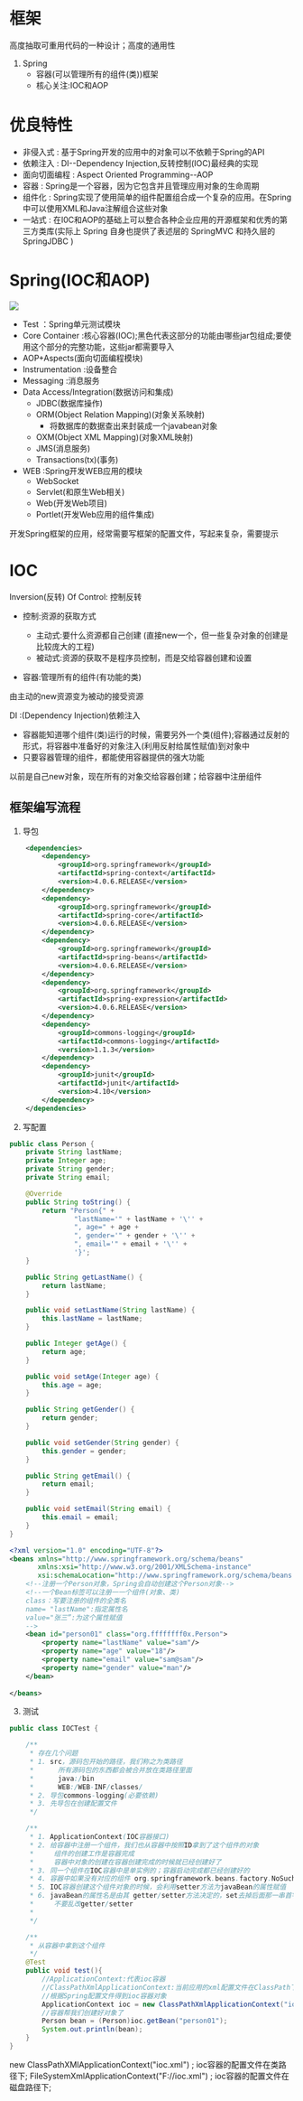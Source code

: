 # 框架 
高度抽取可重用代码的一种设计；高度的通用性

1. Spring
   - 容器(可以管理所有的组件(类))框架
   - 核心关注:IOC和AOP

# 优良特性
- 非侵入式 : 基于Spring开发的应用中的对象可以不依赖于Spring的API
- 依赖注入 : DI--Dependency Injection,反转控制(IOC)最经典的实现
- 面向切面编程 : Aspect Oriented Programming--AOP
- 容器 : Spring是一个容器，因为它包含并且管理应用对象的生命周期
- 组件化 : Spring实现了使用简单的组件配置组合成一个复杂的应用。在Spring中可以使用XML和Java注解组合这些对象
- 一站式 : 在I0C和AOP的基础上可以整合各种企业应用的开源框架和优秀的第三方类库(实际上 Spring 自身也提供了表述层的 SpringMVC 和持久层的 SpringJDBC )

# Spring(IOC和AOP)
![](img\Spring模块架构.png)

- Test ：Spring单元测试模块
- Core Container :核心容器(IOC);黑色代表这部分的功能由哪些jar包组成;要使用这个部分的完整功能，这些jar都需要导入
- AOP+Aspects(面向切面编程模块)
- Instrumentation :设备整合
- Messaging :消息服务
- Data Access/Integration(数据访问和集成)
  - JDBC(数据库操作)
  - ORM(Object Relation Mapping)(对象关系映射)
    - 将数据库的数据查出来封装成一个javabean对象
  - OXM(Object XML Mapping)(对象XML映射)
  - JMS(消息服务)
  - Transactions(tx)(事务)
- WEB :Spring开发WEB应用的模块
  - WebSocket
  - Servlet(和原生Web相关)
  - Web(开发Web项目)
  - Portlet(开发Web应用的组件集成)


开发Spring框架的应用，经常需要写框架的配置文件，写起来复杂，需要提示

# IOC 
Inversion(反转) Of Control: 控制反转
  - 控制:资源的获取方式
    - 主动式:要什么资源都自己创建 (直接new一个，但一些复杂对象的创建是比较庞大的工程)
    - 被动式:资源的获取不是程序员控制，而是交给容器创建和设置

  - 容器:管理所有的组件(有功能的类)

由主动的new资源变为被动的接受资源

DI :(Dependency Injection)依赖注入
  - 容器能知道哪个组件(类)运行的时候，需要另外一个类(组件);容器通过反射的形式，将容器中准备好的对象注入(利用反射给属性赋值)到对象中
  - 只要容器管理的组件，都能使用容器提供的强大功能

以前是自己new对象，现在所有的对象交给容器创建；给容器中注册组件

## 框架编写流程
1. 导包

```xml
    <dependencies>
        <dependency>
            <groupId>org.springframework</groupId>
            <artifactId>spring-context</artifactId>
            <version>4.0.6.RELEASE</version>
        </dependency>
        <dependency>
            <groupId>org.springframework</groupId>
            <artifactId>spring-core</artifactId>
            <version>4.0.6.RELEASE</version>
        </dependency>
        <dependency>
            <groupId>org.springframework</groupId>
            <artifactId>spring-beans</artifactId>
            <version>4.0.6.RELEASE</version>
        </dependency>
        <dependency>
            <groupId>org.springframework</groupId>
            <artifactId>spring-expression</artifactId>
            <version>4.0.6.RELEASE</version>
        </dependency>
        <dependency>
            <groupId>commons-logging</groupId>
            <artifactId>commons-logging</artifactId>
            <version>1.1.3</version>
        </dependency>
        <dependency>
            <groupId>junit</groupId>
            <artifactId>junit</artifactId>
            <version>4.10</version>
        </dependency>
    </dependencies>
```
2. 写配置

```java
public class Person {
    private String lastName;
    private Integer age;
    private String gender;
    private String email;

    @Override
    public String toString() {
        return "Person{" +
                "lastName='" + lastName + '\'' +
                ", age=" + age +
                ", gender='" + gender + '\'' +
                ", email='" + email + '\'' +
                '}';
    }

    public String getLastName() {
        return lastName;
    }

    public void setLastName(String lastName) {
        this.lastName = lastName;
    }

    public Integer getAge() {
        return age;
    }

    public void setAge(Integer age) {
        this.age = age;
    }

    public String getGender() {
        return gender;
    }

    public void setGender(String gender) {
        this.gender = gender;
    }

    public String getEmail() {
        return email;
    }

    public void setEmail(String email) {
        this.email = email;
    }
}
```
```xml
<?xml version="1.0" encoding="UTF-8"?>
<beans xmlns="http://www.springframework.org/schema/beans"
       xmlns:xsi="http://www.w3.org/2001/XMLSchema-instance"
       xsi:schemaLocation="http://www.springframework.org/schema/beans http://www.springframework.org/schema/beans/spring-beans.xsd">
    <!--注册一个Person对象，Spring会自动创建这个Person对象-->
    <!--一个Bean标签可以注册一一个组件(对象、类) 
    class：写要注册的组件的全类名
    name= "lastName":指定属性名
    value="张三”:为这个属性赋值
    -->
    <bean id="person01" class="org.ffffffff0x.Person">
        <property name="lastName" value="sam"/>
        <property name="age" value="18"/>
        <property name="email" value="sam@sam"/>
        <property name="gender" value="man"/>
    </bean>
    
</beans>
```
3. 测试

```java
public class IOCTest {

    /**
     * 存在几个问题
     * 1. src，源码包开始的路径，我们称之为类路径
     *      所有源码包的东西都会被合并放在类路径里面
     *      java:/bin
     *      WEB:/WEB-INF/classes/
     * 2. 导包commons-logging(必要依赖)
     * 3. 先导包在创建配置文件
     */

    /**
     * 1. ApplicationContext(IOC容器接口)
     * 2. 给容器中注册一个组件，我们也从容器中按照ID拿到了这个组件的对象
     *     组件的创建工作是容器完成
     *     容器中对象的创建在容器创建完成的时候就已经创建好了
     * 3. 同一个组件在IOC容器中是单实例的；容器启动完成都已经创建好的
     * 4. 容器中如果没有对应的组件 org.springframework.beans.factory.NoSuchBeanDefinitionException
     * 5. IOC容器创建这个组件对象的时候，会利用setter方法为javaBean的属性赋值
     * 6. javaBean的属性名是由其 getter/setter方法决定的，set去掉后面那一串首字母小写就是属性名
     *     不要乱改getter/setter
     *
     */

    /**
     * 从容器中拿到这个组件
     */
    @Test
    public void test(){
        //ApplicationContext:代表ioc容器
        //ClassPathXmlApplicationContext:当前应用的xml配置文件在ClassPath下
        //根据Spring配置文件得到ioc容器对象
        ApplicationContext ioc = new ClassPathXmlApplicationContext("ioc.xml");
        //容器帮我们创建好对象了
        Person bean = (Person)ioc.getBean("person01");
        System.out.println(bean);
    }
}

```

new ClassPathXMlApplicationContext("ioc.xml") ; ioc容器的配置文件在类路径下;
FileSystemXmlApplicationContext("F://ioc.xml") ; ioc容器的配置文件在磁盘路径下;

